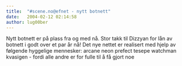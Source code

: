```yaml
---
title:  "#scene.no@efnet - nytt botnett"
date:   2004-02-12 02:14:58
author: lug00ber
---
```

Nytt botnett er på plass fra og med nå. Stor takk til Dizzyan for lån av
botnett i godt over et par år nå! Det nye nettet er realisert med hjelp
av følgende hyggelige mennesker: arcane neon prefect tesepe watchman
kvasigen - fordi alle andre er for fulle til å få gjort noe

